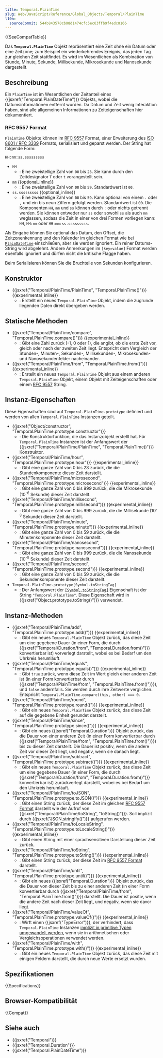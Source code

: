 ```yaml
---
title: Temporal.PlainTime
slug: Web/JavaScript/Reference/Global_Objects/Temporal/PlainTime
l10n:
  sourceCommit: 544b843570cb08d1474cfc5ec03ffb9f4edc0166
---
```


{{SeeCompatTable}}

Das **`Temporal.PlainTime`** Objekt repräsentiert eine Zeit ohne ein Datum oder eine Zeitzone; zum Beispiel ein wiederkehrendes Ereignis, das jeden Tag zur gleichen Zeit stattfindet. Es wird im Wesentlichen als Kombination von Stunde, Minute, Sekunde, Millisekunde, Mikrosekunde und Nanosekunde dargestellt.

## Beschreibung

Ein `PlainTime` ist im Wesentlichen der Zeitanteil eines {{jsxref("Temporal.PlainDateTime")}} Objekts, wobei die Datumsinformationen entfernt wurden. Da Datum und Zeit wenig Interaktion haben, sind alle allgemeinen Informationen zu Zeiteigenschaften hier dokumentiert.

### RFC 9557 Format

`PlainTime` Objekte können im [RFC 9557](https://datatracker.ietf.org/doc/html/rfc9557) Format, einer Erweiterung des [ISO 8601 / RFC 3339](https://datatracker.ietf.org/doc/html/rfc3339) Formats, serialisiert und geparst werden. Der String hat folgende Form:

```plain
HH:mm:ss.sssssssss
```

- `HH`
  - : Eine zweistellige Zahl von `00` bis `23`. Sie kann durch den Zeitdesignator `T` oder `t` vorangestellt sein.
- `mm` {{optional_inline}}
  - : Eine zweistellige Zahl von `00` bis `59`. Standardwert ist `00`.
- `ss.sssssssss` {{optional_inline}}
  - : Eine zweistellige Zahl von `00` bis `59`. Kann optional von einem `.` oder `,` und ein bis neun Ziffern gefolgt werden. Standardwert ist `00`. Die Komponenten `HH`, `mm` und `ss` können durch `:` oder nichts getrennt werden. Sie können entweder nur `ss` oder sowohl `ss` als auch `mm` weglassen, sodass die Zeit in einer von drei Formen vorliegen kann: `HH`, `HH:mm` oder `HH:mm:ss.sssssssss`.

Als Eingabe können Sie optional das Datum, den Offset, die Zeitzonenkennung und den Kalender im gleichen Format wie bei [`PlainDateTime`](/de/docs/Web/JavaScript/Reference/Global_Objects/Temporal/PlainDateTime#rfc_9557_format) einschließen, aber sie werden ignoriert. Ein reiner Datums-String wird abgelehnt. Andere Anmerkungen im `[key=value]` Format werden ebenfalls ignoriert und dürfen nicht die kritische Flagge haben.

Beim Serialisieren können Sie die Bruchteile von Sekunden konfigurieren.

## Konstruktor

- {{jsxref("Temporal/PlainTime/PlainTime", "Temporal.PlainTime()")}} {{experimental_inline}}
  - : Erstellt ein neues `Temporal.PlainTime` Objekt, indem die zugrunde liegenden Daten direkt übergeben werden.

## Statische Methoden

- {{jsxref("Temporal/PlainTime/compare", "Temporal.PlainTime.compare()")}} {{experimental_inline}}
  - : Gibt eine Zahl zurück (-1, 0 oder 1), die angibt, ob die erste Zeit vor, gleich oder nach der zweiten Zeit liegt. Entspricht dem Vergleich der Stunden-, Minuten-, Sekunden-, Millisekunden-, Mikrosekunden- und Nanosekundenfelder nacheinander.
- {{jsxref("Temporal/PlainTime/from", "Temporal.PlainTime.from()")}} {{experimental_inline}}
  - : Erstellt ein neues `Temporal.PlainTime` Objekt aus einem anderen `Temporal.PlainTime` Objekt, einem Objekt mit Zeiteigenschaften oder einem [RFC 9557](#rfc_9557_format) String.

## Instanz-Eigenschaften

Diese Eigenschaften sind auf `Temporal.PlainTime.prototype` definiert und werden von allen `Temporal.PlainTime` Instanzen geteilt.

- {{jsxref("Object/constructor", "Temporal.PlainTime.prototype.constructor")}}
  - : Die Konstruktorfunktion, die das Instanzobjekt erstellt hat. Für `Temporal.PlainTime` Instanzen ist der Anfangswert der {{jsxref("Temporal/PlainTime/PlainTime", "Temporal.PlainTime()")}} Konstruktor.
- {{jsxref("Temporal/PlainTime/hour", "Temporal.PlainTime.prototype.hour")}} {{experimental_inline}}
  - : Gibt eine ganze Zahl von 0 bis 23 zurück, die die Stundenkomponente dieser Zeit darstellt.
- {{jsxref("Temporal/PlainTime/microsecond", "Temporal.PlainTime.prototype.microsecond")}} {{experimental_inline}}
  - : Gibt eine ganze Zahl von 0 bis 999 zurück, die die Mikrosekunde (10<sup>-6</sup> Sekunde) dieser Zeit darstellt.
- {{jsxref("Temporal/PlainTime/millisecond", "Temporal.PlainTime.prototype.millisecond")}} {{experimental_inline}}
  - : Gibt eine ganze Zahl von 0 bis 999 zurück, die die Millisekunde (10<sup>-3</sup> Sekunde) dieser Zeit darstellt.
- {{jsxref("Temporal/PlainTime/minute", "Temporal.PlainTime.prototype.minute")}} {{experimental_inline}}
  - : Gibt eine ganze Zahl von 0 bis 59 zurück, die die Minutenkomponente dieser Zeit darstellt.
- {{jsxref("Temporal/PlainTime/nanosecond", "Temporal.PlainTime.prototype.nanosecond")}} {{experimental_inline}}
  - : Gibt eine ganze Zahl von 0 bis 999 zurück, die die Nanosekunde (10<sup>-9</sup> Sekunde) dieser Zeit darstellt.
- {{jsxref("Temporal/PlainTime/second", "Temporal.PlainTime.prototype.second")}} {{experimental_inline}}
  - : Gibt eine ganze Zahl von 0 bis 59 zurück, die die Sekundenkomponente dieser Zeit darstellt.
- `Temporal.PlainTime.prototype[Symbol.toStringTag]`
  - : Der Anfangswert der [`[Symbol.toStringTag]`](/de/docs/Web/JavaScript/Reference/Global_Objects/Symbol/toStringTag) Eigenschaft ist der String `"Temporal.PlainTime"`. Diese Eigenschaft wird in {{jsxref("Object.prototype.toString()")}} verwendet.

## Instanz-Methoden

- {{jsxref("Temporal/PlainTime/add", "Temporal.PlainTime.prototype.add()")}} {{experimental_inline}}
  - : Gibt ein neues `Temporal.PlainTime` Objekt zurück, das diese Zeit um eine gegebene Dauer (in einer Form, die durch {{jsxref("Temporal/Duration/from", "Temporal.Duration.from()")}} konvertierbar ist) vorverlegt darstellt, wobei es bei Bedarf um den Uhrkreis herumläuft.
- {{jsxref("Temporal/PlainTime/equals", "Temporal.PlainTime.prototype.equals()")}} {{experimental_inline}}
  - : Gibt `true` zurück, wenn diese Zeit im Wert gleich einer anderen Zeit ist (in einer Form konvertierbar durch {{jsxref("Temporal/PlainTime/from", "Temporal.PlainTime.from()")}}), und `false` andernfalls. Sie werden durch ihre Zeitwerte verglichen. Entspricht `Temporal.PlainTime.compare(this, other) === 0`.
- {{jsxref("Temporal/PlainTime/round", "Temporal.PlainTime.prototype.round()")}} {{experimental_inline}}
  - : Gibt ein neues `Temporal.PlainTime` Objekt zurück, das diese Zeit auf die gegebene Einheit gerundet darstellt.
- {{jsxref("Temporal/PlainTime/since", "Temporal.PlainTime.prototype.since()")}} {{experimental_inline}}
  - : Gibt ein neues {{jsxref("Temporal.Duration")}} Objekt zurück, das die Dauer von einer anderen Zeit (in einer Form konvertierbar durch {{jsxref("Temporal/PlainTime/from", "Temporal.PlainTime.from()")}}) bis zu dieser Zeit darstellt. Die Dauer ist positiv, wenn die andere Zeit vor dieser Zeit liegt, und negativ, wenn sie danach liegt.
- {{jsxref("Temporal/PlainTime/subtract", "Temporal.PlainTime.prototype.subtract()")}} {{experimental_inline}}
  - : Gibt ein neues `Temporal.PlainTime` Objekt zurück, das diese Zeit um eine gegebene Dauer (in einer Form, die durch {{jsxref("Temporal/Duration/from", "Temporal.Duration.from()")}} konvertierbar ist) zurückverlegt darstellt, wobei es bei Bedarf um den Uhrkreis herumläuft.
- {{jsxref("Temporal/PlainTime/toJSON", "Temporal.PlainTime.prototype.toJSON()")}} {{experimental_inline}}
  - : Gibt einen String zurück, der diese Zeit im gleichen [RFC 9557 Format](#rfc_9557_format) darstellt wie der Aufruf von {{jsxref("Temporal/PlainTime/toString", "toString()")}}. Soll implizit durch {{jsxref("JSON.stringify()")}} aufgerufen werden.
- {{jsxref("Temporal/PlainTime/toLocaleString", "Temporal.PlainTime.prototype.toLocaleString()")}} {{experimental_inline}}
  - : Gibt einen String mit einer sprachsensitiven Darstellung dieser Zeit zurück.
- {{jsxref("Temporal/PlainTime/toString", "Temporal.PlainTime.prototype.toString()")}} {{experimental_inline}}
  - : Gibt einen String zurück, der diese Zeit im [RFC 9557 Format](#rfc_9557_format) darstellt.
- {{jsxref("Temporal/PlainTime/until", "Temporal.PlainTime.prototype.until()")}} {{experimental_inline}}
  - : Gibt ein neues {{jsxref("Temporal.Duration")}} Objekt zurück, das die Dauer von dieser Zeit bis zu einer anderen Zeit (in einer Form konvertierbar durch {{jsxref("Temporal/PlainTime/from", "Temporal.PlainTime.from()")}}) darstellt. Die Dauer ist positiv, wenn die andere Zeit nach dieser Zeit liegt, und negativ, wenn sie davor liegt.
- {{jsxref("Temporal/PlainTime/valueOf", "Temporal.PlainTime.prototype.valueOf()")}} {{experimental_inline}}
  - : Wirft einen {{jsxref("TypeError")}}, der verhindert, dass `Temporal.PlainTime` Instanzen [implizit in primitive Typen umgewandelt werden](/de/docs/Web/JavaScript/Guide/Data_structures#primitive_coercion), wenn sie in arithmetischen oder Vergleichsoperationen verwendet werden.
- {{jsxref("Temporal/PlainTime/with", "Temporal.PlainTime.prototype.with()")}} {{experimental_inline}}
  - : Gibt ein neues `Temporal.PlainTime` Objekt zurück, das diese Zeit mit einigen Feldern darstellt, die durch neue Werte ersetzt wurden.

## Spezifikationen

{{Specifications}}

## Browser-Kompatibilität

{{Compat}}

## Siehe auch

- {{jsxref("Temporal")}}
- {{jsxref("Temporal.Duration")}}
- {{jsxref("Temporal.PlainDateTime")}}

